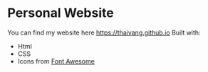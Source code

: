# Personal Website
You can find my website here https://thaivang.github.io
Built with: 
* Html
* CSS
* Icons from [Font Awesome](https://fontawesome.com/)
